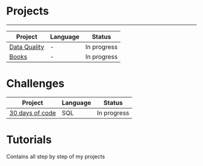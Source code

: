 # Projects 
 --------------------------------------------------
| Project | Language | Status |
| ------- | -------- | ------ |
| [Data Quality](https://github.com/Fernandaraujo/DataQuality) | - | In progress |
| [Books](https://github.com/Fernandaraujo/Books) | - | In progress |


# Challenges

| Project | Language | Status |
| ------- | -------- | ------ |
| [30 days of code](https://github.com/Fernandaraujo/30days) | SQL | In progress |




 # Tutorials 
 Contains all step by step of my projects
